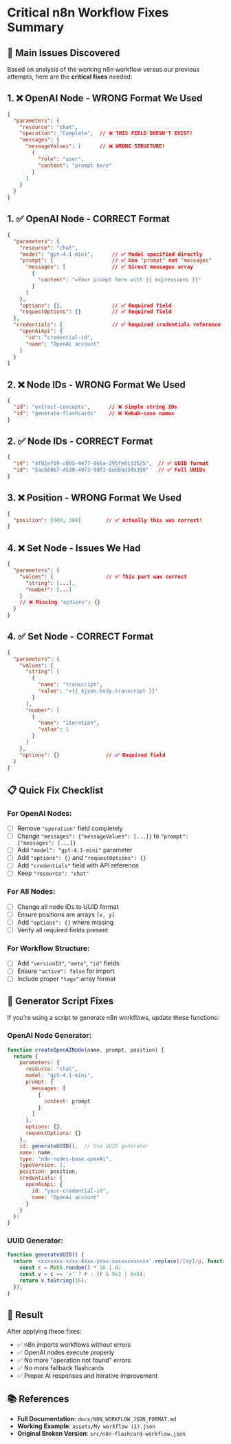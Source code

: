 # Critical n8n Workflow Fixes Summary

## 🚨 **Main Issues Discovered**

Based on analysis of the working n8n workflow versus our previous attempts, here are the **critical fixes** needed:

## 1. ❌ **OpenAI Node - WRONG Format We Used**

```json
{
  "parameters": {
    "resource": "chat",
    "operation": "Complete",  // ❌ THIS FIELD DOESN'T EXIST!
    "messages": {
      "messageValues": [      // ❌ WRONG STRUCTURE!
        {
          "role": "user",
          "content": "prompt here"
        }
      ]
    }
  }
}
```

## 1. ✅ **OpenAI Node - CORRECT Format**

```json
{
  "parameters": {
    "resource": "chat",
    "model": "gpt-4.1-mini",      // ✅ Model specified directly
    "prompt": {                   // ✅ Use "prompt" not "messages"
      "messages": [               // ✅ Direct messages array
        {
          "content": "=Your prompt here with {{ expressions }}"
        }
      ]
    },
    "options": {},                // ✅ Required field
    "requestOptions": {}          // ✅ Required field
  },
  "credentials": {                // ✅ Required credentials reference
    "openAiApi": {
      "id": "credential-id",
      "name": "OpenAi account"
    }
  }
}
```

## 2. ❌ **Node IDs - WRONG Format We Used**

```json
{
  "id": "extract-concepts",      // ❌ Simple string IDs
  "id": "generate-flashcards"    // ❌ Kebab-case names
}
```

## 2. ✅ **Node IDs - CORRECT Format**

```json
{
  "id": "4f01ef09-c005-4e77-966a-295fe01d3525",  // ✅ UUID format
  "id": "5ac660b7-d538-4973-9df2-6e066d34a398"   // ✅ Full UUIDs
}
```

## 3. ❌ **Position - WRONG Format We Used**

```json
{
  "position": [600, 300]        // ✅ Actually this was correct!
}
```

## 4. ❌ **Set Node - Issues We Had**

```json
{
  "parameters": {
    "values": {                 // ✅ This part was correct
      "string": [...],
      "number": [...]
    }
    // ❌ Missing "options": {}
  }
}
```

## 4. ✅ **Set Node - CORRECT Format**

```json
{
  "parameters": {
    "values": {
      "string": [
        {
          "name": "transcript",
          "value": "={{ $json.body.transcript }}"
        }
      ],
      "number": [
        {
          "name": "iteration",
          "value": 1
        }
      ]
    },
    "options": {}               // ✅ Required field
  }
}
```

## 📋 **Quick Fix Checklist**

### **For OpenAI Nodes:**
- [ ] Remove `"operation"` field completely
- [ ] Change `"messages": {"messageValues": [...]}` to `"prompt": {"messages": [...]}`
- [ ] Add `"model": "gpt-4.1-mini"` parameter
- [ ] Add `"options": {}` and `"requestOptions": {}`
- [ ] Add `"credentials"` field with API reference
- [ ] Keep `"resource": "chat"`

### **For All Nodes:**
- [ ] Change all node IDs to UUID format
- [ ] Ensure positions are arrays `[x, y]`
- [ ] Add `"options": {}` where missing
- [ ] Verify all required fields present

### **For Workflow Structure:**
- [ ] Add `"versionId"`, `"meta"`, `"id"` fields
- [ ] Ensure `"active": false` for import
- [ ] Include proper `"tags"` array format

## 🔧 **Generator Script Fixes**

If you're using a script to generate n8n workflows, update these functions:

### **OpenAI Node Generator:**
```javascript
function createOpenAINode(name, prompt, position) {
  return {
    parameters: {
      resource: "chat",
      model: "gpt-4.1-mini",
      prompt: {
        messages: [
          {
            content: prompt
          }
        ]
      },
      options: {},
      requestOptions: {}
    },
    id: generateUUID(),  // Use UUID generator
    name: name,
    type: "n8n-nodes-base.openAi",
    typeVersion: 1,
    position: position,
    credentials: {
      openAiApi: {
        id: "your-credential-id",
        name: "OpenAi account"
      }
    }
  };
}
```

### **UUID Generator:**
```javascript
function generateUUID() {
  return 'xxxxxxxx-xxxx-4xxx-yxxx-xxxxxxxxxxxx'.replace(/[xy]/g, function(c) {
    const r = Math.random() * 16 | 0;
    const v = c == 'x' ? r : (r & 0x3 | 0x8);
    return v.toString(16);
  });
}
```

## 🎯 **Result**

After applying these fixes:
- ✅ n8n imports workflows without errors
- ✅ OpenAI nodes execute properly
- ✅ No more "operation not found" errors
- ✅ No more fallback flashcards
- ✅ Proper AI responses and iterative improvement

## 📚 **References**

- **Full Documentation**: `docs/N8N_WORKFLOW_JSON_FORMAT.md`
- **Working Example**: `assets/My workflow (1).json`
- **Original Broken Version**: `src/n8n-flashcard-workflow.json` 